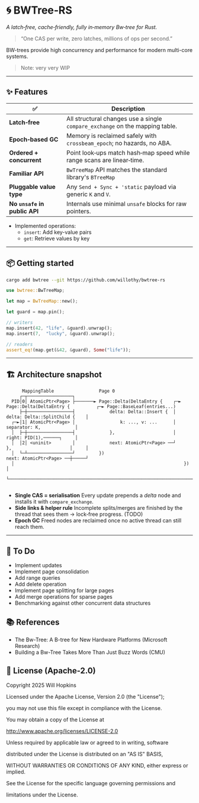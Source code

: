 # 🌀 BWTree‑RS

*A latch‑free, cache‑friendly, fully in‑memory Bw‑tree for Rust.*

> “One CAS per write, zero latches, millions of ops per second.”

BW-trees provide high concurrency and performance for modern multi-core systems.

> Note: very very WIP

---

## ✨ Features

| ✅ | Description |
|----|-------------|
| **Latch‑free** | All structural changes use a single `compare_exchange` on the mapping table. |
| **Epoch‑based GC** | Memory is reclaimed safely with `crossbeam_epoch`; no hazards, no ABA. |
| **Ordered + concurrent** | Point look‑ups match hash‑map speed while range scans are linear‑time. |
| **Familiar API** | `BwTreeMap` API matches the standard library's `BTreeMap` |
| **Pluggable value type** | Any `Send + Sync + 'static` payload via generic `K` and `V`. |
| **No `unsafe` in public API** | Internals use minimal `unsafe` blocks for raw pointers. |

* Implemented operations:
  * `insert`: Add key-value pairs
  * `get`: Retrieve values by key

---

## 📦 Getting started

```bash
cargo add bwtree --git https://github.com/willothy/bwtree-rs
```

```rust
use bwtree::BwTreeMap;

let map = BwTreeMap::new();

let guard = map.pin();

// writers
map.insert(42, "life", &guard).unwrap();
map.insert(7,  "lucky", &guard).unwrap();

// readers
assert_eq!(map.get(&42, &guard), Some("life"));
```

---

## 🏗️ Architecture snapshot

```
      MappingTable                 Page 0
     ┌─┬─────────────────┐
  PID│0│ AtomicPtr<Page> ├───────► Page::Delta(DeltaEntry {    ┌─► Page::Delta(DeltaEntry {          ┌─► Page::BaseLeaf(entries...)
     ├─┼─────────────────┤             delta: Delta::Insert {  │       delta: Delta::SplitChild {    │
  ┌─►│1│ AtomicPtr<Page> │                 k: ..., v: ...      │           separator: K,             │
  │  ├─┼─────────────────┤             },                      │           right: PID(1),──────┐     │
  │  │2│ <uninit>        │             next: AtomicPtr<Page> ──┘       },                      │     │
  │  └─┴─────────────────┘         })                                  next: AtomicPtr<Page> ──┼─────┘
  │                                                                })                          │
  └────────────────────────────────────────────────────────────────────────────────────────────┘


```

* **Single CAS = serialisation**
  Every update prepends a *delta* node and installs it with `compare_exchange`.
* **Side links & helper rule**
  Incomplete splits/merges are finished by the thread that sees them → lock‑free progress. (TODO)
* **Epoch GC**
  Freed nodes are reclaimed once no active thread can still reach them.

---

## 🚧 To Do

* Implement updates
* Implement page consolidation
* Add range queries
* Add delete operation
* Implement page splitting for large pages
* Add merge operations for sparse pages
* Benchmarking against other concurrent data structures

## 📚 References

* The Bw-Tree: A B-tree for New Hardware Platforms (Microsoft Research)
* Building a Bw-Tree Takes More Than Just Buzz Words (CMU)

## 📜 License (Apache-2.0)

Copyright 2025 Will Hopkins

Licensed under the Apache License, Version 2.0 (the "License");

you may not use this file except in compliance with the License.

You may obtain a copy of the License at

<http://www.apache.org/licenses/LICENSE-2.0>

Unless required by applicable law or agreed to in writing, software

distributed under the License is distributed on an "AS IS" BASIS,

WITHOUT WARRANTIES OR CONDITIONS OF ANY KIND, either express or implied.

See the License for the specific language governing permissions and

limitations under the License.
